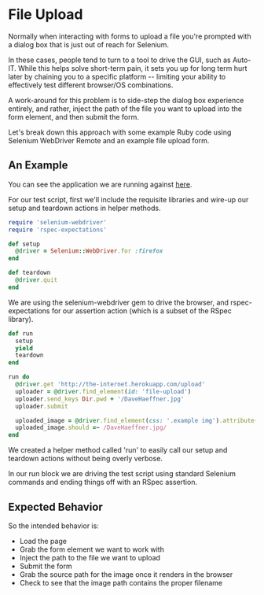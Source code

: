 # File Upload

Normally when interacting with forms to upload a file you're prompted with a dialog box that is just out of reach for Selenium.

In these cases, people tend to turn to a tool to drive the GUI, such as Auto-IT. While this helps solve short-term pain, it sets you up for long term hurt later by chaining you to a specific platform -- limiting your ability to effectively test different browser/OS combinations.

A work-around for this problem is to side-step the dialog box experience entirely, and rather, inject the path of the file you want to upload into the form element, and then submit the form.

Let's break down this approach with some example Ruby code using Selenium WebDriver Remote and an example file upload form.

## An Example

You can see the application we are running against [here](http://the-internet.herokuapp.com/upload).

For our test script, first we'll include the requisite libraries and wire-up our setup and teardown actions in helper methods.

```ruby
require 'selenium-webdriver'
require 'rspec-expectations'

def setup
  @driver = Selenium::WebDriver.for :firefox
end

def teardown
  @driver.quit
end
```

We are using the selenium-webdriver gem to drive the browser, and rspec-expectations for our assertion action (which is a subset of the RSpec library).

```ruby
def run
  setup
  yield
  teardown
end

run do
  @driver.get 'http://the-internet.herokuapp.com/upload'
  uploader = @driver.find_element(id: 'file-upload')
  uploader.send_keys Dir.pwd + '/DaveHaeffner.jpg'
  uploader.submit

  uploaded_image = @driver.find_element(css: '.example img').attribute('src')
  uploaded_image.should =~ /DaveHaeffner.jpg/
end
```

We created a helper method called 'run' to easily call our setup and teardown actions without being overly verbose.

In our run block we are driving the test script using standard Selenium commands and ending things off with an RSpec assertion.

## Expected Behavior

So the intended behavior is:

+ Load the page
+ Grab the form element we want to work with
+ Inject the path to the file we want to upload
+ Submit the form
+ Grab the source path for the image once it renders in the browser
+ Check to see that the image path contains the proper filename
